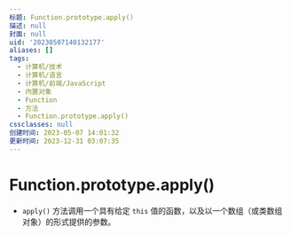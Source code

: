 ```yaml
---
标题: Function.prototype.apply()
描述: null
封面: null
uid: '20230507140132177'
aliases: []
tags:
  - 计算机/技术
  - 计算机/语言
  - 计算机/前端/JavaScript
  - 内置对象
  - Function
  - 方法
  - Function.prototype.apply()
cssclasses: null
创建时间: 2023-05-07 14:01:32
更新时间: 2023-12-31 03:07:35
---
```


# Function.prototype.apply()

- `apply()` 方法调用一个具有给定 `this` 值的函数，以及以一个数组（或类数组对象）的形式提供的参数。
